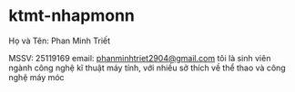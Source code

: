 # ktmt-nhapmonn


Họ và Tên: Phan Minh Triết

MSSV: 25119169
email: phanminhtriet2904@gmail.com
tôi là sinh viên ngành công nghệ kĩ thuật máy tính, với nhiều sở thích về thể thao và công nghệ máy móc





